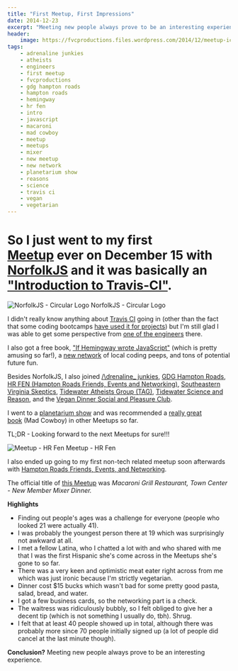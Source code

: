 ```yaml
---
title: "First Meetup, First Impressions"
date: 2014-12-23
excerpt: "Meeting new people always prove to be an interesting experience."
header:
    image: https://fvcproductions.files.wordpress.com/2014/12/meetup-icon.png?w=1024&h=435&crop=1
tags:
    - adrenaline junkies
    - atheists
    - engineers
    - first meetup
    - fvcproductions
    - gdg hampton roads
    - hampton roads
    - hemingway
    - hr fen
    - intro
    - javascript
    - macaroni
    - mad cowboy
    - meetup
    - meetups
    - mixer
    - new meetup
    - new network
    - planetarium show
    - reasons
    - science
    - travis ci
    - vegan
    - vegetarian
---
```


So I just went to my first [Meetup](https://meetup.com) ever on December 15 with [NorfolkJS](https://www.meetup.com/NorfolkJS/) and it was basically an ["Introduction to Travis-CI"](https://www.meetup.com/NorfolkJS/events/213364882/).
=======================================================================================================================================================================================================================================

![NorfolkJS - Circular
Logo](https://fvcproductions.files.wordpress.com/2015/11/norfolkjs1.png) NorfolkJS - Circular
Logo

I didn't really know anything about [Travis CI](https://travis-ci.org)
going in (other than the fact that some coding bootcamps [have used it
for projects](https://github.com/hr-14-15/resources)) but I'm still glad
I was able to get some perspective from [one of the
engineers](https://github.com/BanzaiMan) there.

I also got a free book, ["If Hemingway wrote
JavaScript"](https://www.nostarch.com/hemingwayjs) (which is pretty
amusing so far!), a [new network](https://757dev.org) of local coding
peeps, and tons of potential future fun.

Besides NorfolkJS, I also joined [/\\drenaline\_
junkies](https://www.meetup.com/Adrenaline_Junky/), [GDG Hampton
Roads](https://www.meetup.com/GDG-Hampton-Roads/), [HR FEN (Hampton Roads
Friends, Events and Networking)](https://www.meetup.com/HR-FEN/),
[Southeastern Virginia Skeptics](https://www.meetup.com/sevaskeptics/),
[Tidewater Atheists Group
(TAG)](https://www.meetup.com/Tidewater-Atheists-Group/ "TAG"),
[Tidewater Science and
Reason](https://www.meetup.com/Tidewater-Science-and-Reason/), and the
[Vegan Dinner Social and Pleasure
Club](https://www.meetup.com/Vegan-Dinner-Social-and-Pleasure-Club/).

I went to a [planetarium
show](https://sci.odu.edu/physics/planetarium/home.html) and was
recommended a [really great
book](https://www.amazon.com/MAD-COWBOY-Plain-Cattle-Rancher/dp/0684854465) (Mad
Cowboy) in other Meetups so far.

TL;DR - Looking forward to the next Meetups for sure!!!



![Meetup - HR
Fen](https://fvcproductions.files.wordpress.com/2015/06/1433270063_featured.png) Meetup - HR Fen

I also ended up going to my first non-tech related meetup soon
afterwards with [Hampton Roads Friends, Events, and
Networking](https://www.meetup.com/HR-FEN "Meetup - HR FEN").

The official title of [this
Meetup](https://www.meetup.com/HR-FEN/events/219360131/) was *Macaroni
Grill Restaurant, Town Center - New Member Mixer Dinner.*

**Highlights**

-   Finding out people's ages was a challenge for everyone (people who
    looked 21 were actually 41).
-   I was probably the youngest person there at 19 which was
    surprisingly not awkward at all.
-   I met a fellow Latina, who I chatted a lot with and who shared with
    me that I was the first Hispanic she's come across in the Meetups
    she's gone to so far.
-   There was a very keen and optimistic meat eater right across from me
    which was just ironic because I'm strictly vegetarian.
-   Dinner cost \$15 bucks which wasn't bad for some pretty good pasta,
    salad, bread, and water.
-   I got a few business cards, so the networking part is a check.
-   The waitress was ridiculously bubbly, so I felt obliged to give her
    a decent tip (which is not something I usually do, tbh). Shrug.
-   I felt that at least 40 people showed up in total, although there
    was probably more since 70 people initially signed up (a lot of
    people did cancel at the last minute though).

**Conclusion?** Meeting new people always prove to be an interesting
experience.

